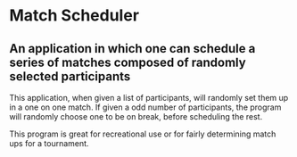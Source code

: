 # Match Scheduler
## An application in which one can schedule a series of matches composed of randomly selected participants

This application, when given a list of participants, will randomly set them up in a one on one match. If given a odd number of participants, the program will randomly 
choose one to be on break, before scheduling the rest. 

This program is great for recreational use or for fairly determining match ups for a tournament.

